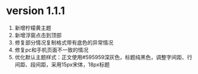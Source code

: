 # version 1.1.1
1. 新增柠檬黄主题
2. 新增浮窗点击到顶部
3. 修复部分情况复制格式带有底色的异常情况
4. 修复pc和手机页面不一致的情况
5. 优化默认主题样式：正文使用#595959深灰色，标题纯黑色，调整字间距、行间距、段间距，采用15px宋体，18px标题